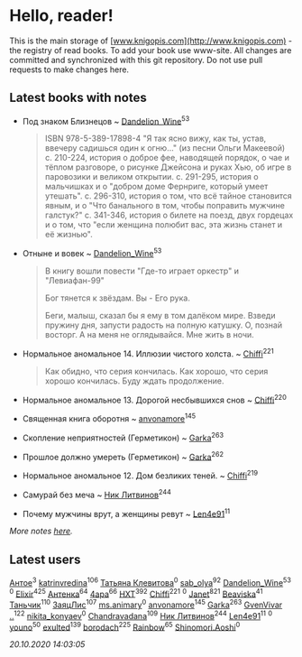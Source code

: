 # Hello, reader!
This is the main storage of [www.knigopis.com](http://www.knigopis.com) - the registry of read books.
To add your book use www-site. All changes are committed and synchronized with this git repository.
Do not use pull requests to make changes here.


## Latest books with notes
* Под знаком Близнецов ~ [Dandelion_Wine](users/586/58602788-vkontakte)<sup>53</sup>
    > ISBN 978-5-389-17898-4
    > "Я так ясно вижу, как ты, устав, ввечеру садишься один к огню..." (из песни Ольги Макеевой)
    > с. 210-224, история о доброе фее, наводящей порядок, о чае и тёплом разговоре, о рисунке Джейсона и руках Хью, об игре в паровозики и великом открытии.
    > с. 291-295, история о мальчишках и о "добром доме Фернриге, который умеет утешать".
    > с. 296-310, история о том, что всё тайное становится явным, и о "Что банального в том, чтобы поправить мужчине галстук?"
    > с. 341-346, история о билете на поезд, двух гордецах и о том, что "если женщина полюбит вас, эта жизнь станет и её жизнью".

* Отныне и вовек ~ [Dandelion_Wine](users/586/58602788-vkontakte)<sup>53</sup>
    > В книгу вошли повести "Где-то играет оркестр" и "Левиафан-99"
    > 
    > Бог тянется к звёздам. Вы - Его рука.
    > 
    > Беги, малыш, сказал бы я ему в том далёком мире. Взведи пружину дня, запусти радость на полную катушку. О, познай восторг. А на меня не оглядывайся. Мне жить в ночи.

* Нормальное аномальное 14. Иллюзии чистого холста. ~ [Chiffi](users/105/105831994080785626680-google)<sup>221</sup>
    > Как обидно, что серия кончилась. Как хорошо, что серия хорошо кончилась. Буду ждать продолжение.

* Нормальное аномальное 13. Дорогой несбывшихся снов ~ [Chiffi](users/105/105831994080785626680-google)<sup>220</sup>

* Священная книга оборотня ~ [anvonamore](users/595/5957175-vkontakte)<sup>145</sup>

* Скопление неприятностей (Герметикон) ~ [Garka](users/115/115753719718250012620-google)<sup>263</sup>

* Прошлое должно умереть (Герметикон) ~ [Garka](users/115/115753719718250012620-google)<sup>262</sup>

* Нормальное аномальное 12. Дом безликих теней. ~ [Chiffi](users/105/105831994080785626680-google)<sup>219</sup>

* Самурай без меча ~ [Ник Литвинов](users/241/241974816-vkontakte)<sup>244</sup>

* Почему мужчины врут, а женщины ревут ~ [Len4e91](users/254/254448176-yandex)<sup>11</sup>


_More notes [here](latest_books_with_notes.md)._


## Latest users
[Антое](users/577/57776720-vkontakte)<sup>3</sup> 
[katrinvredina](users/233/2336755-vkontakte)<sup>106</sup> 
[Татьяна Клевитова](users/103/103833277292487584186-googleplus)<sup>0</sup> 
[sab_olya](users/139/139338401-vkontakte)<sup>92</sup> 
[Dandelion_Wine](users/586/58602788-vkontakte)<sup>53</sup> 
[](users/947/9478325038588396490-mailru)<sup>0</sup> 
[Elixir](users/115/115826717712507836033-google)<sup>425</sup> 
[Антенка](users/118/118158645037334943900-google)<sup>64</sup> 
[4apa](users/117/117392596378069249667-google)<sup>66</sup> 
[HXT](users/100/100002563462782-facebook)<sup>392</sup> 
[Chiffi](users/105/105831994080785626680-google)<sup>221</sup> 
[](users/101/101012265752942145432-google)<sup>0</sup> 
[Janet](users/108/108113656204404967440-google)<sup>821</sup> 
[Beaviska](users/102/10202544960024508-facebook)<sup>41</sup> 
[Таньчик](users/209/2096581563762610-facebook)<sup>110</sup> 
[ЗаяцЛис](users/112/112388384595246311466-google)<sup>107</sup> 
[ms.animary](users/217/217125362-vkontakte)<sup>0</sup> 
[anvonamore](users/595/5957175-vkontakte)<sup>145</sup> 
[Garka](users/115/115753719718250012620-google)<sup>263</sup> 
[GvenVivar ..](users/158/158266434925901-facebook)<sup>122</sup> 
[nikita_konyaev](users/766/76641149-vkontakte)<sup>0</sup> 
[Chandravadana](users/105/105866022348292919948-google)<sup>109</sup> 
[Ник Литвинов](users/241/241974816-vkontakte)<sup>244</sup> 
[Len4e91](users/254/254448176-yandex)<sup>11</sup> 
[](users/106/106383650641170242772-google)<sup>0</sup> 
[youno](users/302/302928912-vkontakte)<sup>50</sup> 
[exulted](users/100/100599204551896265722-google)<sup>139</sup> 
[borodach](users/157/15706320-vkontakte)<sup>225</sup> 
[Rainbow](users/109/109787328219839805802-google)<sup>65</sup> 
[Shinomori.Aoshi](users/942/94290939-yandex)<sup>0</sup> 


_20.10.2020 14:03:05_
